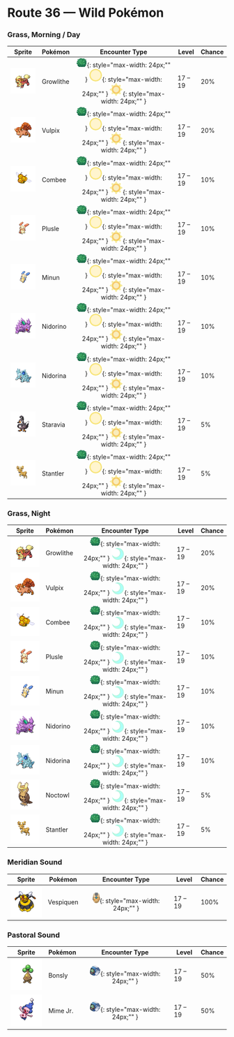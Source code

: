 # Route 36 — Wild Pokémon

### Grass, Morning / Day

| Sprite | Pokémon | Encounter Type | Level | Chance |
|:------:|---------|:--------------:|-------|--------|
| ![Growlithe](../../assets/sprites/growlithe/front.gif "It has a brave and trustworthy nature. It fearlessly stands up to bigger and stronger foes.") | Growlithe | ![Grass](../../assets/encounter_types/grass.png "Grass"){: style="max-width: 24px;"" } ![Morning](../../assets/encounter_types/morning.png "Morning"){: style="max-width: 24px;"" } ![Day](../../assets/encounter_types/day.png "Day"){: style="max-width: 24px;"" } | 17 – 19 | 20% |
| ![Vulpix](../../assets/sprites/vulpix/front.gif "As it develops, its single white tail gains color and splits into six. It is quite warm and cuddly.") | Vulpix | ![Grass](../../assets/encounter_types/grass.png "Grass"){: style="max-width: 24px;"" } ![Morning](../../assets/encounter_types/morning.png "Morning"){: style="max-width: 24px;"" } ![Day](../../assets/encounter_types/day.png "Day"){: style="max-width: 24px;"" } | 17 – 19 | 20% |
| ![Combee](../../assets/sprites/combee/front.gif "At night, COMBEE sleep in a group of about a thousand, packed closely together in a lump.") | Combee | ![Grass](../../assets/encounter_types/grass.png "Grass"){: style="max-width: 24px;"" } ![Morning](../../assets/encounter_types/morning.png "Morning"){: style="max-width: 24px;"" } ![Day](../../assets/encounter_types/day.png "Day"){: style="max-width: 24px;"" } | 17 – 19 | 10% |
| ![Plusle](../../assets/sprites/plusle/front.gif "It absorbs electricity from telephone poles. It shorts out its body to create crackling noises.") | Plusle | ![Grass](../../assets/encounter_types/grass.png "Grass"){: style="max-width: 24px;"" } ![Morning](../../assets/encounter_types/morning.png "Morning"){: style="max-width: 24px;"" } ![Day](../../assets/encounter_types/day.png "Day"){: style="max-width: 24px;"" } | 17 – 19 | 10% |
| ![Minun](../../assets/sprites/minun/front.gif "Exposure to electricity from MINUN and PLUSLE promotes blood circulation and relaxes muscles.") | Minun | ![Grass](../../assets/encounter_types/grass.png "Grass"){: style="max-width: 24px;"" } ![Morning](../../assets/encounter_types/morning.png "Morning"){: style="max-width: 24px;"" } ![Day](../../assets/encounter_types/day.png "Day"){: style="max-width: 24px;"" } | 17 – 19 | 10% |
| ![Nidorino](../../assets/sprites/nidorino/front.gif "It raises its big ears to check its surroundings. If it senses anything, it attacks immediately.") | Nidorino | ![Grass](../../assets/encounter_types/grass.png "Grass"){: style="max-width: 24px;"" } ![Morning](../../assets/encounter_types/morning.png "Morning"){: style="max-width: 24px;"" } ![Day](../../assets/encounter_types/day.png "Day"){: style="max-width: 24px;"" } | 17 – 19 | 10% |
| ![Nidorina](../../assets/sprites/nidorina/front.gif "When feeding its young, it first chews the food into a paste, then spits it out for the offspring.") | Nidorina | ![Grass](../../assets/encounter_types/grass.png "Grass"){: style="max-width: 24px;"" } ![Morning](../../assets/encounter_types/morning.png "Morning"){: style="max-width: 24px;"" } ![Day](../../assets/encounter_types/day.png "Day"){: style="max-width: 24px;"" } | 17 – 19 | 10% |
| ![Staravia](../../assets/sprites/staravia/front.gif "They maintain huge flocks, although fierce scuffles break out between various flocks.") | Staravia | ![Grass](../../assets/encounter_types/grass.png "Grass"){: style="max-width: 24px;"" } ![Morning](../../assets/encounter_types/morning.png "Morning"){: style="max-width: 24px;"" } ![Day](../../assets/encounter_types/day.png "Day"){: style="max-width: 24px;"" } | 17 – 19 | 5% |
| ![Stantler](../../assets/sprites/stantler/front.gif "The curved antlers subtly change the flow of air to create a strange space where reality is distorted.") | Stantler | ![Grass](../../assets/encounter_types/grass.png "Grass"){: style="max-width: 24px;"" } ![Morning](../../assets/encounter_types/morning.png "Morning"){: style="max-width: 24px;"" } ![Day](../../assets/encounter_types/day.png "Day"){: style="max-width: 24px;"" } | 17 – 19 | 5% |

### Grass, Night

| Sprite | Pokémon | Encounter Type | Level | Chance |
|:------:|---------|:--------------:|-------|--------|
| ![Growlithe](../../assets/sprites/growlithe/front.gif "It has a brave and trustworthy nature. It fearlessly stands up to bigger and stronger foes.") | Growlithe | ![Grass](../../assets/encounter_types/grass.png "Grass"){: style="max-width: 24px;"" } ![Night](../../assets/encounter_types/night.png "Night"){: style="max-width: 24px;"" } | 17 – 19 | 20% |
| ![Vulpix](../../assets/sprites/vulpix/front.gif "As it develops, its single white tail gains color and splits into six. It is quite warm and cuddly.") | Vulpix | ![Grass](../../assets/encounter_types/grass.png "Grass"){: style="max-width: 24px;"" } ![Night](../../assets/encounter_types/night.png "Night"){: style="max-width: 24px;"" } | 17 – 19 | 20% |
| ![Combee](../../assets/sprites/combee/front.gif "At night, COMBEE sleep in a group of about a thousand, packed closely together in a lump.") | Combee | ![Grass](../../assets/encounter_types/grass.png "Grass"){: style="max-width: 24px;"" } ![Night](../../assets/encounter_types/night.png "Night"){: style="max-width: 24px;"" } | 17 – 19 | 10% |
| ![Plusle](../../assets/sprites/plusle/front.gif "It absorbs electricity from telephone poles. It shorts out its body to create crackling noises.") | Plusle | ![Grass](../../assets/encounter_types/grass.png "Grass"){: style="max-width: 24px;"" } ![Night](../../assets/encounter_types/night.png "Night"){: style="max-width: 24px;"" } | 17 – 19 | 10% |
| ![Minun](../../assets/sprites/minun/front.gif "Exposure to electricity from MINUN and PLUSLE promotes blood circulation and relaxes muscles.") | Minun | ![Grass](../../assets/encounter_types/grass.png "Grass"){: style="max-width: 24px;"" } ![Night](../../assets/encounter_types/night.png "Night"){: style="max-width: 24px;"" } | 17 – 19 | 10% |
| ![Nidorino](../../assets/sprites/nidorino/front.gif "It raises its big ears to check its surroundings. If it senses anything, it attacks immediately.") | Nidorino | ![Grass](../../assets/encounter_types/grass.png "Grass"){: style="max-width: 24px;"" } ![Night](../../assets/encounter_types/night.png "Night"){: style="max-width: 24px;"" } | 17 – 19 | 10% |
| ![Nidorina](../../assets/sprites/nidorina/front.gif "When feeding its young, it first chews the food into a paste, then spits it out for the offspring.") | Nidorina | ![Grass](../../assets/encounter_types/grass.png "Grass"){: style="max-width: 24px;"" } ![Night](../../assets/encounter_types/night.png "Night"){: style="max-width: 24px;"" } | 17 – 19 | 10% |
| ![Noctowl](../../assets/sprites/noctowl/front.gif "Its eyes are specially adapted. They concentrate even faint light and enable it to see in the dark.") | Noctowl | ![Grass](../../assets/encounter_types/grass.png "Grass"){: style="max-width: 24px;"" } ![Night](../../assets/encounter_types/night.png "Night"){: style="max-width: 24px;"" } | 17 – 19 | 5% |
| ![Stantler](../../assets/sprites/stantler/front.gif "The curved antlers subtly change the flow of air to create a strange space where reality is distorted.") | Stantler | ![Grass](../../assets/encounter_types/grass.png "Grass"){: style="max-width: 24px;"" } ![Night](../../assets/encounter_types/night.png "Night"){: style="max-width: 24px;"" } | 17 – 19 | 5% |

### Meridian Sound

| Sprite | Pokémon | Encounter Type | Level | Chance |
|:------:|---------|:--------------:|-------|--------|
| ![Vespiquen](../../assets/sprites/vespiquen/front.gif "It raises grubs in the holes in its body. It secretes pheromones to control COMBEE.") | Vespiquen | ![Meridian Sound](../../assets/encounter_types/meridian_sound.png "Meridian Sound"){: style="max-width: 24px;"" } | 17 – 19 | 100% |

### Pastoral Sound

| Sprite | Pokémon | Encounter Type | Level | Chance |
|:------:|---------|:--------------:|-------|--------|
| ![Bonsly](../../assets/sprites/bonsly/front.gif "In order to adjust the level of fluids in its body, it exudes water from its eyes. This makes it appear to be crying.") | Bonsly | ![Pastoral Sound](../../assets/encounter_types/pastoral_sound.png "Pastoral Sound"){: style="max-width: 24px;"" } | 17 – 19 | 50% |
| ![Mime Jr.](../../assets/sprites/mime-jr/front.gif "In an attempt to confuse its enemy, it mimics the enemy’s movements. Then it wastes no time in making itself scarce!") | Mime Jr. | ![Pastoral Sound](../../assets/encounter_types/pastoral_sound.png "Pastoral Sound"){: style="max-width: 24px;"" } | 17 – 19 | 50% |

